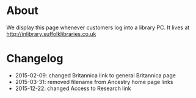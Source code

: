 # About

We display this page whenever customers log into a library PC. It lives at http://inlibrary.suffolklibraries.co.uk

# Changelog

- 2015-02-09: changed Britannica link to general Britannica page
- 2015-03-31: removed filename from Ancestry home page links
- 2015-12-22: changed Access to Research link

